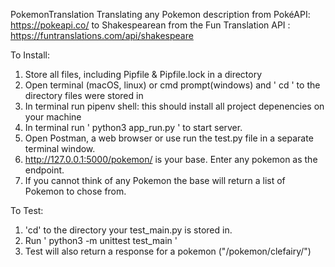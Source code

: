 PokemonTranslation
Translating any Pokemon description from PokéAPI: https://pokeapi.co/ to Shakespearean from the Fun Translation API : https://funtranslations.com/api/shakespeare

To Install: 
1. Store all files, including Pipfile & Pipfile.lock in a directory
2. Open terminal (macOS, linux) or cmd prompt(windows) and ' cd ' to the directory files were stored in
3. In terminal run pipenv shell: this should install all project depenencies on your machine
4. In terminal run ' python3 app_run.py ' to start server. 
5. Open Postman, a web browser or use run the test.py file in a separate terminal window.
6. http://127.0.0.1:5000/pokemon/ is your base. Enter any pokemon as the endpoint. 
7. If you cannot think of any Pokemon the base will return a list of Pokemon to chose from. 

To Test: 
1. 'cd' to the directory your test_main.py is stored in. 
2. Run ' python3 -m unittest test_main '
3. Test will also return a response for a pokemon ("/pokemon/clefairy/")

